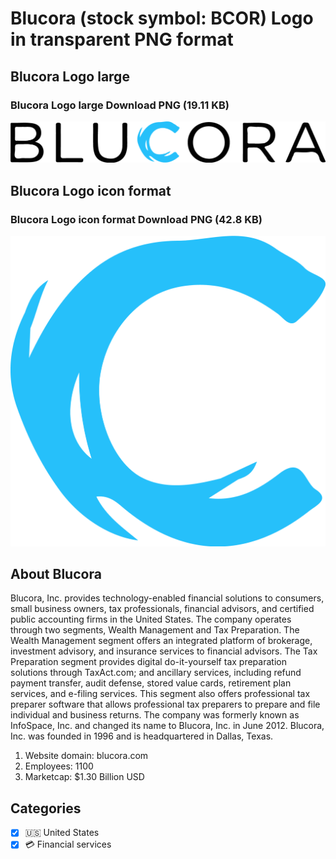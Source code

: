 # Blucora (stock symbol: BCOR) Logo in transparent PNG format

## Blucora Logo large

### Blucora Logo large Download PNG (19.11 KB)

![Blucora Logo large Download PNG (19.11 KB)](/img/orig/BCOR_BIG-a929792a.png)

## Blucora Logo icon format

### Blucora Logo icon format Download PNG (42.8 KB)

![Blucora Logo icon format Download PNG (42.8 KB)](/img/orig/BCOR-6ed9239d.png)

## About Blucora

Blucora, Inc. provides technology-enabled financial solutions to consumers, small business owners, tax professionals, financial advisors, and certified public accounting firms in the United States. The company operates through two segments, Wealth Management and Tax Preparation. The Wealth Management segment offers an integrated platform of brokerage, investment advisory, and insurance services to financial advisors. The Tax Preparation segment provides digital do-it-yourself tax preparation solutions through TaxAct.com; and ancillary services, including refund payment transfer, audit defense, stored value cards, retirement plan services, and e-filing services. This segment also offers professional tax preparer software that allows professional tax preparers to prepare and file individual and business returns. The company was formerly known as InfoSpace, Inc. and changed its name to Blucora, Inc. in June 2012. Blucora, Inc. was founded in 1996 and is headquartered in Dallas, Texas.

1. Website domain: blucora.com
2. Employees: 1100
3. Marketcap: $1.30 Billion USD


## Categories
- [x] 🇺🇸 United States
- [x] 💳 Financial services
